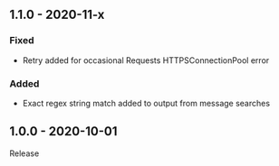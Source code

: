 ## 1.1.0 - 2020-11-x
### Fixed
- Retry added for occasional Requests HTTPSConnectionPool error
### Added
- Exact regex string match added to output from message searches

## 1.0.0 - 2020-10-01
Release
